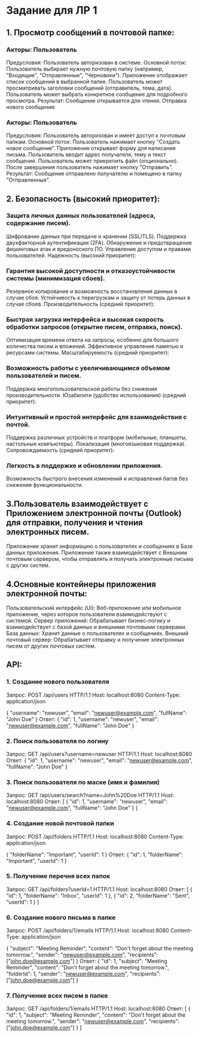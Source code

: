 # Задание для ЛР 1
## 1. Просмотр сообщений в почтовой папке:

### Акторы: Пользователь
Предусловия: Пользователь авторизован в системе.
Основной поток:
Пользователь выбирает нужную почтовую папку (например, "Входящие", "Отправленные", "Черновики").
Приложение отображает список сообщений в выбранной папке.
Пользователь может просматривать заголовки сообщений (отправитель, тема, дата).
Пользователь может выбрать конкретное сообщение для подробного просмотра.
Результат: Сообщение открывается для чтения.
Отправка нового сообщения:

### Акторы: Пользователь
Предусловия: Пользователь авторизован и имеет доступ к почтовым папкам.
Основной поток:
Пользователь нажимает кнопку "Создать новое сообщение".
Приложение открывает форму для написания письма.
Пользователь вводит адрес получателя, тему и текст сообщения.
Пользователь может прикрепить файл (опционально).
После завершения пользователь нажимает кнопку "Отправить".
Результат: Сообщение отправлено получателю и помещено в папку "Отправленные".

## 2. Безопасность (высокий приоритет):

### Защита личных данных пользователей (адреса, содержание писем).
Шифрование данных при передаче и хранении (SSL/TLS).
Поддержка двухфакторной аутентификации (2FA).
Обнаружение и предотвращение фишинговых атак и вредоносного ПО.
Управление доступом и правами пользователей.
Надежность (высокий приоритет):

### Гарантия высокой доступности и отказоустойчивости системы (минимизация сбоев).
Резервное копирование и возможность восстановления данных в случае сбоя.
Устойчивость к перегрузкам и защиту от потерь данных в случае сбоев.
Производительность (средний приоритет):

### Быстрая загрузка интерфейса и высокая скорость обработки запросов (открытие писем, отправка, поиск).
Оптимизация времени ответа на запросы, особенно для большого количества писем и вложений.
Эффективное управление памятью и ресурсами системы.
Масштабируемость (средний приоритет):

### Возможность работы с увеличивающимся объемом пользователей и писем.
Поддержка многопользовательской работы без снижения производительности.
Юзабилити (удобство использования) (средний приоритет):

### Интуитивный и простой интерфейс для взаимодействия с почтой.
Поддержка различных устройств и платформ (мобильные, планшеты, настольные компьютеры).
Локализация (многоязыковая поддержка).
Сопровождаемость (средний приоритет):

### Легкость в поддержке и обновлении приложения.
Возможность быстрого внесения изменений и исправления багов без снижения функциональности.

## 3.Пользователь взаимодействует с Приложением электронной почты (Outlook) для отправки, получения и чтения электронных писем.
Приложение хранит информацию о пользователях и сообщениях в Базе данных приложения.
Приложение также взаимодействует с Внешним почтовым сервером, чтобы отправлять и получать электронные письма с других систем.

## 4.Основные контейнеры приложения электронной почты:
Пользовательский интерфейс (UI): Веб-приложение или мобильное приложение, через которое пользователи взаимодействуют с системой.
Сервер приложений: Обрабатывает бизнес-логику и взаимодействует с базой данных и внешними почтовыми серверами.
База данных: Хранит данные о пользователях и сообщениях.
Внешний почтовый сервер: Обрабатывает отправку и получение электронных писем от других почтовых систем.

## API:
### 1. Создание нового пользователя
Запрос: 
POST /api/users HTTP/1.1
Host: localhost:8080
Content-Type: application/json

{
    "username": "newuser",
    "email": "newuser@example.com",
    "fullName": "John Doe"
}
Ответ: 
{
    "id": 1,
    "username": "newuser",
    "email": "newuser@example.com",
    "fullName": "John Doe"
}
### 2. Поиск пользователя по логину
Запрос:
GET /api/users?username=newuser HTTP/1.1
Host: localhost:8080
Ответ:
{
    "id": 1,
    "username": "newuser",
    "email": "newuser@example.com",
    "fullName": "John Doe"
}
### 3. Поиск пользователя по маске (имя и фамилия)
Запрос:
GET /api/users/search?name=John%20Doe HTTP/1.1
Host: localhost:8080
Ответ:
[
    {
        "id": 1,
        "username": "newuser",
        "email": "newuser@example.com",
        "fullName": "John Doe"
    }
]
### 4. Создание новой почтовой папки
Запрос:
POST /api/folders HTTP/1.1
Host: localhost:8080
Content-Type: application/json

{
    "folderName": "Important",
    "userId": 1
}
Ответ:
{
    "id": 1,
    "folderName": "Important",
    "userId": 1
}
### 5. Получение перечня всех папок
Запрос:
GET /api/folders?userId=1 HTTP/1.1
Host: localhost:8080
Ответ:
[
    {
        "id": 1,
        "folderName": "Inbox",
        "userId": 1
    },
    {
        "id": 2,
        "folderName": "Sent",
        "userId": 1
    }
]
### 6. Создание нового письма в папке
Запрос:
POST /api/folders/1/emails HTTP/1.1
Host: localhost:8080
Content-Type: application/json

{
    "subject": "Meeting Reminder",
    "content": "Don't forget about the meeting tomorrow.",
    "sender": "newuser@example.com",
    "recipients": ["john.doe@example.com"]
}
Ответ:
{
    "id": 1,
    "subject": "Meeting Reminder",
    "content": "Don't forget about the meeting tomorrow.",
    "folderId": 1,
    "sender": "newuser@example.com",
    "recipients": ["john.doe@example.com"]
}
### 7. Получение всех писем в папке
Запрос:
GET /api/folders/1/emails HTTP/1.1
Host: localhost:8080
Ответ:
[
    {
        "id": 1,
        "subject": "Meeting Reminder",
        "content": "Don't forget about the meeting tomorrow.",
        "sender": "newuser@example.com",
        "recipients": ["john.doe@example.com"]
    }
]